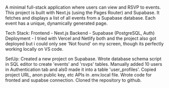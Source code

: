 A minimal full-stack application where users can view and RSVP to events. This project is built with Next.js (using the Pages Router) and Supabase.
It fetches and displays a list of all events from a Supabase database. Each event has a unique, dynamically generated page.

Tech Stack:
Frontend - Next.js 
Backend - Supabase (PostgreSQL, Auth)
Deployment - I tried with Vercel and Netlify both and the project also got deployed but i could only see 'Not found' on my screen, though its perfectly working locally on VS code.

SetUp:
Created a new project on Supabase.
Wrote database schema script in SQL editor to create 'events' and 'rsvps' tables.
Manually added 10 users in Authentication tab and als0 made it into a table 'user_profiles'.
Copied project URL, anon public key, etc APIs in .env.local file.
Wrote code for fronted and supabse connection.
Cloned the repository to github.
